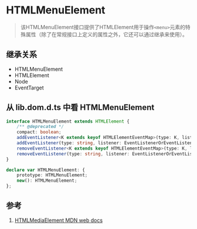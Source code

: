 # HTMLMenuElement

>该HTMLMenuElement接口提供了HTMLElement用于操作`<menu>`元素的特殊属性（除了在常规接口上定义的属性之外，它还可以通过继承来使用）。

## 继承关系

- HTMLMenuElement
- HTMLElement
- Node
- EventTarget

## 从 lib.dom.d.ts 中看 HTMLMenuElement

```ts
interface HTMLMenuElement extends HTMLElement {
    /** @deprecated */
    compact: boolean;
    addEventListener<K extends keyof HTMLElementEventMap>(type: K, listener: (this: HTMLMenuElement, ev: HTMLElementEventMap[K]) => any, options?: boolean | AddEventListenerOptions): void;
    addEventListener(type: string, listener: EventListenerOrEventListenerObject, options?: boolean | AddEventListenerOptions): void;
    removeEventListener<K extends keyof HTMLElementEventMap>(type: K, listener: (this: HTMLMenuElement, ev: HTMLElementEventMap[K]) => any, options?: boolean | EventListenerOptions): void;
    removeEventListener(type: string, listener: EventListenerOrEventListenerObject, options?: boolean | EventListenerOptions): void;
}

declare var HTMLMenuElement: {
    prototype: HTMLMenuElement;
    new(): HTMLMenuElement;
};
```

## 参考

1. [HTMLMediaElement MDN web docs](https://developer.mozilla.org/en-US/docs/Web/API/HTMLMediaElement)

